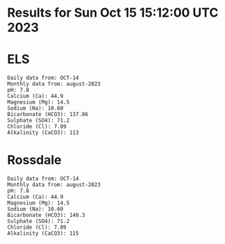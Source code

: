 # Results for Sun Oct 15 15:12:00 UTC 2023
# ELS
```
Daily data from: OCT-14
Monthly data from: august-2023
pH: 7.8
Calcium (Ca): 44.9
Magnesium (Mg): 14.5
Sodium (Na): 10.60
Bicarbonate (HCO3): 137.86
Sulphate (SO4): 71.2
Chloride (Cl): 7.09
Alkalinity (CaCO3): 113
```
# Rossdale
```
Daily data from: OCT-14
Monthly data from: august-2023
pH: 7.8
Calcium (Ca): 44.9
Magnesium (Mg): 14.5
Sodium (Na): 10.60
Bicarbonate (HCO3): 140.3
Sulphate (SO4): 71.2
Chloride (Cl): 7.09
Alkalinity (CaCO3): 115
```
